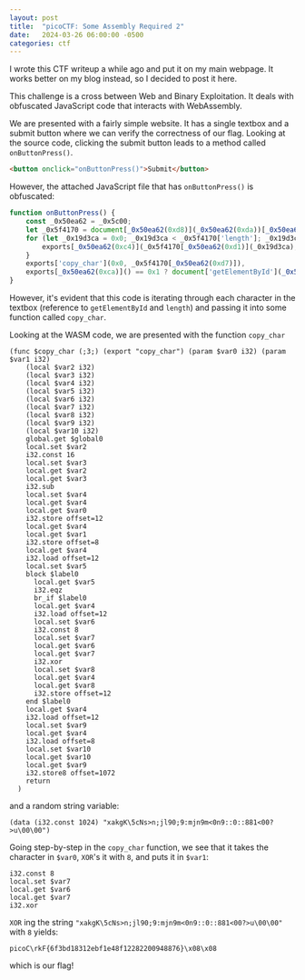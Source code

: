 ```yaml
---
layout: post
title:  "picoCTF: Some Assembly Required 2"
date:   2024-03-26 06:00:00 -0500
categories: ctf
---
```

I wrote this CTF writeup a while ago and put it on my main webpage. It
works better on my blog instead, so I decided to post it here. 

This challenge is a cross between Web and Binary Exploitation. It deals with obfuscated JavaScript code that interacts with WebAssembly. 

We are presented with a fairly simple website. It has a single textbox and a submit button where we can verify the correctness of our flag. Looking at the source code, clicking the submit button leads to a method called `onButtonPress()`.

```html
<button onclick="onButtonPress()">Submit</button>
```

However, the attached JavaScript file that has `onButtonPress()` is obfuscated:

```js
function onButtonPress() {
    const _0x50ea62 = _0x5c00;
    let _0x5f4170 = document[_0x50ea62(0xd8)](_0x50ea62(0xda))[_0x50ea62(0xc5)];
    for (let _0x19d3ca = 0x0; _0x19d3ca < _0x5f4170['length']; _0x19d3ca++) {
        exports[_0x50ea62(0xc4)](_0x5f4170[_0x50ea62(0xd1)](_0x19d3ca), _0x19d3ca);
    }
    exports['copy_char'](0x0, _0x5f4170[_0x50ea62(0xd7)]),
    exports[_0x50ea62(0xca)]() == 0x1 ? document['getElementById'](_0x50ea62(0xd3))[_0x50ea62(0xd0)] = _0x50ea62(0xce) : document[_0x50ea62(0xd8)](_0x50ea62(0xd3))['innerHTML'] = _0x50ea62(0xd5);
}
```

However, it's evident that this code is iterating through each character in the textbox (reference to `getElementById` and `length`) and passing it into some function called `copy_char`. 

Looking at the WASM code, we are presented with the function `copy_char`

```wasm
(func $copy_char (;3;) (export "copy_char") (param $var0 i32) (param $var1 i32)
    (local $var2 i32)
    (local $var3 i32)
    (local $var4 i32)
    (local $var5 i32)
    (local $var6 i32)
    (local $var7 i32)
    (local $var8 i32)
    (local $var9 i32)
    (local $var10 i32)
    global.get $global0
    local.set $var2
    i32.const 16
    local.set $var3
    local.get $var2
    local.get $var3
    i32.sub
    local.set $var4
    local.get $var4
    local.get $var0
    i32.store offset=12
    local.get $var4
    local.get $var1
    i32.store offset=8
    local.get $var4
    i32.load offset=12
    local.set $var5
    block $label0
      local.get $var5
      i32.eqz
      br_if $label0
      local.get $var4
      i32.load offset=12
      local.set $var6
      i32.const 8
      local.set $var7
      local.get $var6
      local.get $var7
      i32.xor
      local.set $var8
      local.get $var4
      local.get $var8
      i32.store offset=12
    end $label0
    local.get $var4
    i32.load offset=12
    local.set $var9
    local.get $var4
    i32.load offset=8
    local.set $var10
    local.get $var10
    local.get $var9
    i32.store8 offset=1072
    return
  )
```
and a random string variable:

```wasm
(data (i32.const 1024) "xakgK\5cNs>n;jl90;9:mjn9m<0n9::0::881<00?>u\00\00")
```

Going step-by-step in the `copy_char` function, we see that it takes the character in `$var0`, `XOR`'s it with `8`, and puts it in `$var1`:

```wasm
i32.const 8
local.set $var7
local.get $var6
local.get $var7
i32.xor
```

`XOR` ing the string `"xakgK\5cNs>n;jl90;9:mjn9m<0n9::0::881<00?>u\00\00"` with `8` yields: 
```
picoC\rkF{6f3bd18312ebf1e48f12282200948876}\x08\x08
```

which is our flag!


